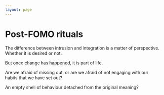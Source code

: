 ```yaml
---
layout: page
---
```


Post-FOMO rituals
=================

The difference between intrusion and integration is a matter of perspective. Whether it is desired or not.

But once change has happened, it is part of life. 

Are we afraid of missing out, or are we afraid of not engaging with our habits that we have set out?

An empty shell of behaviour detached from the original meaning?
